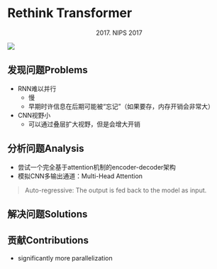 # Rethink Transformer

<center>2017. NIPS 2017</center>

![](D:\CV_GitHub\Reading-23\PaperReading\BasicModels\imgs\Transformer_Title.png)

## 发现问题Problems

- RNN难以并行
  - 慢
  - 早期时许信息在后期可能被“忘记”（如果要存，内存开销会非常大）
- CNN视野小
  - 可以通过叠层扩大视野，但是会增大开销

## 分析问题Analysis

- 尝试一个完全基于attention机制的encoder-decoder架构
- 模拟CNN多输出通道：Multi-Head Attention

> Auto-regressive: The output is fed back to the model as input.

## 解决问题Solutions

## 贡献Contributions

- significantly more parallelization
